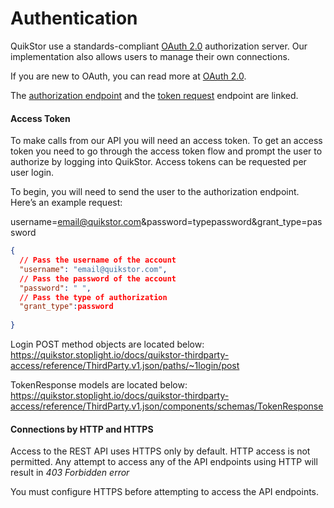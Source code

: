 # Authentication

QuikStor use a standards-compliant [OAuth 2.0](https://oauth.net/2/) authorization server. Our implementation also allows users to manage their own connections.

If you are new to OAuth, you can read more at [OAuth 2.0](http://oauth.net). 

The [authorization endpoint]() and the [token request](https://api-test.quikstor.com/quikstor_online_api/Quikstor.Online.Authorization/Provider/OAuthProvider) endpoint are linked. 


#### Access Token
To make calls from our API you will need an access token. To get an access token you need to go through the access token flow and prompt the user to authorize by logging into QuikStor. Access tokens can be requested per user login. 

To begin, you will need to send the user to the authorization endpoint. Here’s an example request:

username=email@quikstor.com&password=typepassword&grant_type=password

```json
{
  // Pass the username of the account
  "username": "email@quikstor.com",
  // Pass the password of the account
  "password": " ",
  // Pass the type of authorization
  "grant_type":password
  
}
```

Login POST method objects are located below: 
https://quikstor.stoplight.io/docs/quikstor-thirdparty-access/reference/ThirdParty.v1.json/paths/~1login/post


TokenResponse models are located below: 
https://quikstor.stoplight.io/docs/quikstor-thirdparty-access/reference/ThirdParty.v1.json/components/schemas/TokenResponse

#### Connections by HTTP and HTTPS

Access to the REST API uses HTTPS only by default. HTTP access is not permitted. Any attempt to access any of the API endpoints using HTTP will result in *403 Forbidden error*

You must configure HTTPS before attempting to access the API endpoints. 




